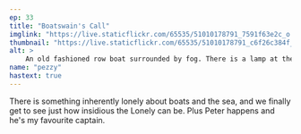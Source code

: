 ```yaml
---
ep: 33
title: "Boatswain's Call"
imglink: "https://live.staticflickr.com/65535/51010178791_7591f63e2c_o.jpg"
thumbnail: "https://live.staticflickr.com/65535/51010178791_c6f26c384f_q.jpg"
alt: >
    An old fashioned row boat surrounded by fog. There is a lamp at the helm, and the name Tundra is on the name plate. The words &quot;no-one said a word, but I could have sworn a few of my shipmates were crying&quot; is written in the shape of waves below the boat.
name: "pezzy"
hastext: true
---
```

There is something inherently lonely about boats and the sea, and we finally get to see just how insidious the Lonely can be. Plus Peter happens and he's my favourite captain.